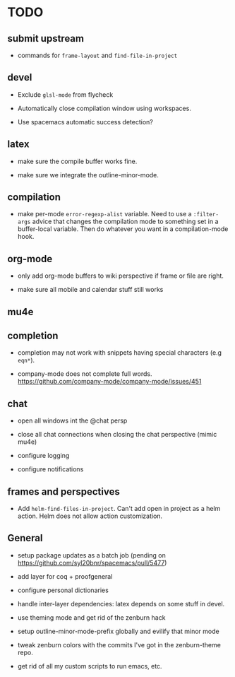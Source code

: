 TODO
====

## submit upstream

* commands for `frame-layout` and `find-file-in-project`

## devel

* Exclude `glsl-mode` from flycheck

* Automatically close compilation window using workspaces.

* Use spacemacs automatic success detection?


## latex

* make sure the compile buffer works fine.

* make sure we integrate the outline-minor-mode.


## compilation

* make per-mode `error-regexp-alist` variable. Need to use a `:filter-args`
  advice that changes the compilation mode to something set in a buffer-local
  variable. Then do whatever you want in a compilation-mode hook.

## org-mode

* only add org-mode buffers to wiki perspective if frame or file are right.

* make sure all mobile and calendar stuff still works


## mu4e


## completion

* completion may not work with snippets having special characters (e.g `eqn*`).

* company-mode does not complete full words.
  https://github.com/company-mode/company-mode/issues/451


## chat

* open all windows int the @chat persp

* close all chat connections when closing the chat perspective (mimic mu4e)

* configure logging

* configure notifications


## frames and perspectives

* Add `helm-find-files-in-project`. Can't add open in project as a helm action.
  Helm does not allow action customization.

## General

* setup package updates as a batch job (pending on https://github.com/syl20bnr/spacemacs/pull/5477)

* add layer for coq + proofgeneral

* configure personal dictionaries

* handle inter-layer dependencies: latex depends on some stuff in devel.

* use theming mode and get rid of the zenburn hack

* setup outline-minor-mode-prefix globally and evilify that minor mode

* tweak zenburn colors with the commits I've got in the zenburn-theme repo.

* get rid of all my custom scripts to run emacs, etc.


